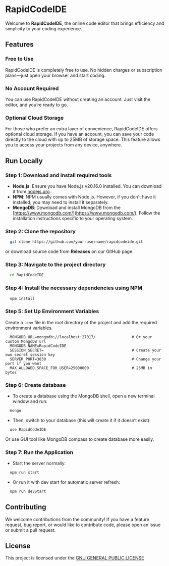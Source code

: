 # RapidCodeIDE

Welcome to **RapidCodeIDE**, the online code editor that brings efficiency and simplicity to your coding experience.

## Features

### Free to Use

RapidCodeIDE is completely free to use. No hidden charges or subscription plans—just open your browser and start coding.

### No Account Required

You can use RapidCodeIDE without creating an account. Just visit the editor, and you’re ready to go.

### Optional Cloud Storage

For those who prefer an extra layer of convenience, RapidCodeIDE offers optional cloud storage. If you have an account, you can save your code directly to the cloud with up to 25MB of storage space. This feature allows you to access your projects from any device, anywhere.

## Run Locally

### Step 1: Download and install required tools

- **Node.js**: Ensure you have Node.js v20.16.0 installed. You can download it from [nodejs.org](https://nodejs.org).
- **NPM**: NPM usually comes with Node.js. However, if you don't have it installed, you may need to install it separately.
- **MongoDB**: Download and install MongoDB from the [https://www.mongodb.com/](https://www.mongodb.com/). Follow the installation instructions specific to your operating system.

### Step 2: Clone the repository

```bash
  git clone https://github.com/your-username/rapidcodeide.git
```

or download source code from **Releases** on our GitHub page.

### Step 3: Navigate to the project directory

```bash
  cd RapidCodeIDE
```

### Step 4: Install the necessary dependencies using NPM

```bash
  npm install
```

### Step 5: Set Up Environment Variables

Create a `.env` file in the root directory of the project and add the required environment variables.

```.env
  MONGODB_URL=mongodb://localhost:27017/				# Or your custom MongoDB url
  MONGODB_NAME=RapidCodeIDE
  SESSION_SECRET=										# Create your own secret session key
  SERVER_PORT=3030 										# Change your port if you want
  MAX_ALLOWED_SPACE_FOR_USER=25000000					# 25MB in bytes
```

### Step 6: Create database

- To create a database using the MongoDB shell, open a new terminal window and run:

```bash
  mongo
```

- Then, switch to your database (this will create it if it doesn’t exist):

```bash
  use RapidCodeIDE
```

Or use GUI tool like MongoDB compass to create database more easily.

### Step 7: Run the Application

- Start the server normally:

```bash
  npm run start
```

- Or run it with dev start for automatic server refresh:

```bash
  npm run devStart
```

## Contributing

We welcome contributions from the community! If you have a feature request, bug report, or would like to contribute code, please open an issue or submit a pull request.

## License

This project is licensed under the [GNU GENERAL PUBLIC LICENSE](https://www.gnu.org/licenses/gpl-3.0.html#license-text)
